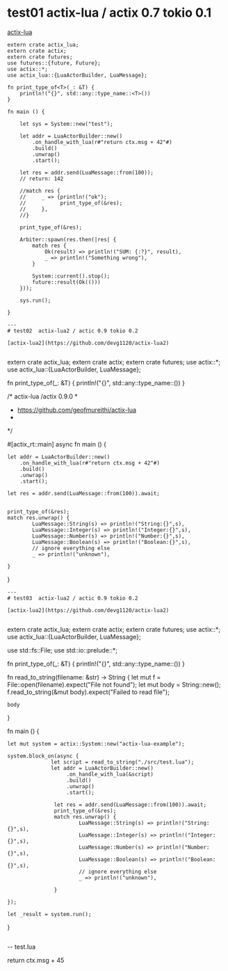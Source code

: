 # test01  actix-lua / actix 0.7 tokio 0.1

[actix-lua](https://github.com/poga/actix-lua)

```
extern crate actix_lua;
extern crate actix;
extern crate futures;
use futures::{future, Future};
use actix::*;
use actix_lua::{LuaActorBuilder, LuaMessage};

fn print_type_of<T>(_: &T) {
    println!("{}", std::any::type_name::<T>())
}

fn main () {

    let sys = System::new("test");

    let addr = LuaActorBuilder::new()
        .on_handle_with_lua(r#"return ctx.msg + 42"#)
        .build()
        .unwrap()
        .start();

    let res = addr.send(LuaMessage::from(100));
    // return: 142
    
    //match res {
    //     _ => {println!("ok");
    //           print_type_of(&res);
    //     },
    //}
    
    print_type_of(&res);

    Arbiter::spawn(res.then(|res| {
        match res {
            Ok(result) => println!("SUM: {:?}", result),
            _ => println!("Something wrong"),
        }
        
        System::current().stop();
        future::result(Ok(()))
    }));

    sys.run();

}

---
# test02  actix-lua2 / actic 0.9 tokio 0.2

[actix-lua2](https://github.com/devg1120/actix-lua2)


```
extern crate actix_lua;
extern crate actix;
extern crate futures;
use actix::*;
use actix_lua::{LuaActorBuilder, LuaMessage};

fn print_type_of<T>(_: &T) {
    println!("{}", std::any::type_name::<T>())
}

/*  actix-lua /actix 0.9.0
 *
 * https://github.com/geofmureithi/actix-lua
 * 
 */

#[actix_rt::main] 
async fn main () {

    let addr = LuaActorBuilder::new()
        .on_handle_with_lua(r#"return ctx.msg + 42"#)
        .build()
        .unwrap()
        .start();

    let res = addr.send(LuaMessage::from(100)).await;
    
    
    print_type_of(&res);
    match res.unwrap() {
            LuaMessage::String(s) => println!("String:{}",s),
            LuaMessage::Integer(s) => println!("Integer:{}",s),
            LuaMessage::Number(s) => println!("Number:{}",s),
            LuaMessage::Boolean(s) => println!("Boolean:{}",s),
            // ignore everything else
            _ => println!("unknown"),

    }


}

```
---
# test03  actix-lua2 / actic 0.9 tokio 0.2

[actix-lua2](https://github.com/devg1120/actix-lua2)


```
extern crate actix_lua;
extern crate actix;
extern crate futures;
use actix::*;
use actix_lua::{LuaActorBuilder, LuaMessage};

use std::fs::File;
use std::io::prelude::*;


fn print_type_of<T>(_: &T) {
    println!("{}", std::any::type_name::<T>())
}

fn read_to_string(filename: &str) -> String {
    let mut f = File::open(filename).expect("File not found");
    let mut body = String::new();
    f.read_to_string(&mut body).expect("Failed to read file");

    body
}

fn main () {

    let mut system = actix::System::new("actix-lua-example");

    system.block_on(async { 
                  let script = read_to_string("./src/test.lua");
                  let addr = LuaActorBuilder::new()
                       .on_handle_with_lua(&script)
                       .build()
                       .unwrap()
                       .start();
    
                   let res = addr.send(LuaMessage::from(100)).await;
                   print_type_of(&res);
                   match res.unwrap() {
                           LuaMessage::String(s) => println!("String:{}",s),
                           LuaMessage::Integer(s) => println!("Integer:{}",s),
                           LuaMessage::Number(s) => println!("Number:{}",s),
                           LuaMessage::Boolean(s) => println!("Boolean:{}",s),
                           // ignore everything else
                           _ => println!("unknown"),

                   }
    
    });

    let _result = system.run();

}

```

```
-- test.lua

return ctx.msg + 45

```
